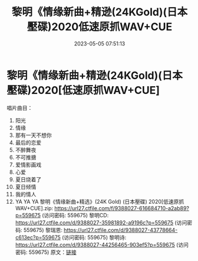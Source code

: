 ﻿---
title: 黎明《情缘新曲+精逊(24KGold)(日本壓碟)2020低速原抓WAV+CUE
date: 2023-05-05 07:51:13
categories: WAV车载音乐、镜像
tags: 华语中文
---
# 黎明《情缘新曲+精逊(24KGold)(日本壓碟)2020[低速原抓WAV+CUE]

唱片曲目：
01. 阳光
02. 情缘
03. 那有一天不想你
04. 最后的恋爱
05. 不醉舞夜
06. 不可推搪
07. 爱情影画戏
08. 心爱
09. 夏日烧着了
10. 夏日倾情
11. 我的情人
12. YA YA YA
黎明《情缘新曲+精选》(24K Gold) (日本壓碟) 2020[低速原抓WAV+CUE].zip: https://url27.ctfile.com/f/9388027-616684710-a2ab89?p=559675
(访问密码: 559675)
黎明CD: https://url27.ctfile.com/d/9388027-35981892-a9196c?p=559675
(访问密码: 559675)
黎瑞恩: https://url27.ctfile.com/d/9388027-43778664-c613ec?p=559675
(访问密码: 559675)
黎明诗: https://url27.ctfile.com/d/9388027-44256465-903ef5?p=559675
(访问密码: 559675)
原文：[链接](https://blog.sina.com.cn/s/blog_1647c7e76010311qt.html)